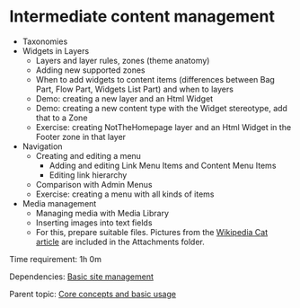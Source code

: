 # Intermediate content management



- Taxonomies
- Widgets in Layers
	- Layers and layer rules, zones (theme anatomy)
   - Adding new supported zones
	- When to add widgets to content items (differences between Bag Part, Flow Part, Widgets List Part) and when to layers
	- Demo: creating a new layer and an Html Widget
   - Demo: creating a new content type with the Widget stereotype, add that to a Zone
	- Exercise: creating NotTheHomepage layer and an Html Widget in the Footer zone in that layer
- Navigation
	- Creating and editing a menu
		- Adding and editing Link Menu Items and Content Menu Items
		- Editing link hierarchy
    - Comparison with Admin Menus
	- Exercise: creating a menu with all kinds of items
- Media management
	- Managing media with Media Library
    - Inserting images into text fields
    - For this, prepare suitable files. Pictures from the [Wikipedia Cat article](https://en.wikipedia.org/wiki/Cat) are included in the Attachments folder.

Time requirement: 1h 0m

Dependencies: [Basic site management](BasicSiteManagement)

Parent topic: [Core concepts and basic usage](./)